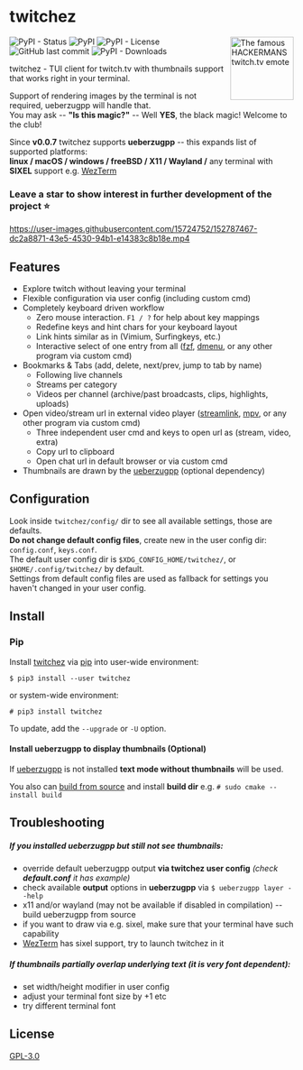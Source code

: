 # twitchez

<img src="https://cdn.betterttv.net/emote/5b490e73cf46791f8491f6f4/3x"
align="right" title="HACKERMANS" alt="The famous HACKERMANS twitch.tv emote"
style="width: 112px; height: 112px">

![PyPI - Status](https://img.shields.io/pypi/status/twitchez?style=flat-square)
![PyPI](https://img.shields.io/pypi/v/twitchez?style=flat-square)
![PyPI - License](https://img.shields.io/pypi/l/twitchez?style=flat-square)
![GitHub last commit](https://img.shields.io/github/last-commit/WANDEX/twitchez?style=flat-square)
![PyPI - Downloads](https://img.shields.io/pypi/dm/twitchez?style=flat-square)

twitchez - TUI client for twitch.tv with thumbnails support that works right in your terminal.

Support of rendering images by the terminal is not required, ueberzugpp will handle that.\
You may ask -- **"Is this magic?"** -- Well **YES**, the black magic! Welcome to the club!

Since **v0.0.7** twitchez supports **ueberzugpp** -- this expands list of supported platforms:\
**linux / macOS / windows / freeBSD / X11 / Wayland /** any terminal with **SIXEL** support e.g.
[WezTerm](https://github.com/wez/wezterm)

### Leave a star to show interest in further development of the project ⭐️

https://user-images.githubusercontent.com/15724752/152787467-dc2a8871-43e5-4530-94b1-e14383c8b18e.mp4

## Features
* Explore twitch without leaving your terminal
* Flexible configuration via user config (including custom cmd)
* Completely keyboard driven workflow
    * Zero mouse interaction. `F1 / ?` for help about key mappings
    * Redefine keys and hint chars for your keyboard layout
    * Link hints similar as in (Vimium, Surfingkeys, etc.)
    * Interactive select of one entry from all
([fzf](https://github.com/junegunn/fzf),
[dmenu](https://tools.suckless.org/dmenu/),
or any other program via custom cmd)
* Bookmarks & Tabs (add, delete, next/prev, jump to tab by name)
    * Following live channels
    * Streams per category
    * Videos per channel (archive/past broadcasts, clips, highlights, uploads)
* Open video/stream url in external video player
([streamlink](https://github.com/streamlink/streamlink),
[mpv](https://github.com/mpv-player/mpv),
or any other program via custom cmd)
    * Three independent user cmd and keys to open url as (stream, video, extra)
    * Copy url to clipboard
    * Open chat url in default browser or via custom cmd
* Thumbnails are drawn by the [ueberzugpp](https://github.com/jstkdng/ueberzugpp) (optional dependency)

## Configuration
Look inside `twitchez/config/` dir to see all available settings, those are defaults.\
**Do not change default config files**, create new in the user config dir: `config.conf`, `keys.conf`.\
The default user config dir is `$XDG_CONFIG_HOME/twitchez/`, or `$HOME/.config/twitchez/` by default.\
Settings from default config files are used as fallback for settings you haven't changed in your user config.

## Install
### Pip
Install [twitchez](https://pypi.org/project/twitchez/) via [pip](https://pip.pypa.io/en/stable/)
into user-wide environment:
```
$ pip3 install --user twitchez
```
or system-wide environment:
```
# pip3 install twitchez
```
To update, add the `--upgrade` or `-U` option.

#### Install ueberzugpp to display thumbnails (Optional)
If [ueberzugpp](https://github.com/jstkdng/ueberzugpp?tab=readme-ov-file#install)
is not installed **text mode without thumbnails** will be used.

You also can [build from source](https://github.com/jstkdng/ueberzugpp?tab=readme-ov-file#build-from-source)
and install **build dir** e.g. `# sudo cmake --install build`

## Troubleshooting
##### If you installed ueberzugpp but still not see thumbnails:
* override default ueberzugpp output **via twitchez user config** *(check **default.conf** it has example)*
* check available **output** options in **ueberzugpp** via `$ ueberzugpp layer --help`
* x11 and/or wayland (may not be available if disabled in compilation) -- build ueberzugpp from source
* if you want to draw via e.g. sixel, make sure that your terminal have such capability
* [WezTerm](https://github.com/wez/wezterm) has sixel support, try to launch twitchez in it

##### If thumbnails partially overlap underlying text (it is very font dependent):
* set width/height modifier in user config
* adjust your terminal font size by +1 etc
* try different terminal font

## License
[GPL-3.0](https://choosealicense.com/licenses/gpl-3.0/)
